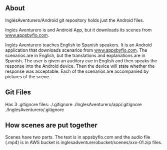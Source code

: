 
## About

InglésAventurero/Android git repository holds just the Android files.

Inglés Aventurero is and Android App, but it downloads its scenes from www.appsbyflo.com.

Inglés Aventurero teaches English to Spanish speakers. It is an Android application that downloads scenarios from www.appsbyflo.com. The scenarios are in English, but the translations and explanations are in Spanish.  The user is given an auditory cue in English and then speaks the response into the Android device.  Then the device will state whether the response was acceptable. Each of the scenarios are accompanied by pictures of the scene.

## Git Files
Has 3 .gitignore files:
./.gitignore
./InglesAventurero/app/.gitignore
./InglesAventurero/.gitignore


## How scenes are put together
Scenes have two parts. The text is in appsbyflo.com and the audio file (.mp4) is in
AWS bucket is inglesadventurerobucket/scenes/xxx-01.zip files.
